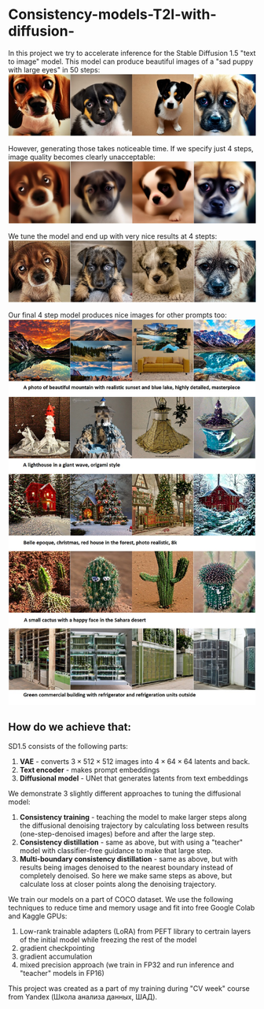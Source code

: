 # Consistency-models-T2I-with-diffusion-
In this project we try to accelerate inference for the Stable Diffusion 1.5 "text to image" model. This model can produce beautiful images of a "sad puppy with large eyes" in 50 steps: ![SD1.5 50 step sample](result_images/SD_50steps.jpg) 

However, generating those takes noticeable time. If we specify just 4 steps, image quality becomes clearly unacceptable: ![SD1.5 4 step sample](result_images/SD_4steps.jpg) 

We tune the model and end up with very nice results at 4 stepts: ![Multi-boundary consistensy distillation](result_images/MBCD.jpg)

Our final 4 step model produces nice images for other prompts too: ![Multi-boundary consistensy distillation samples for other prompts](result_images/MBCD_other_prompts.jpg) 

## How do we achieve that:
SD1.5 consists of the following parts:
1) **VAE** - converts $3{\times}512{\times}512$ images into $4{\times}64{\times}64$ latents and back.
2) **Text encoder** - makes prompt embeddings
3) **Diffusional model** - UNet that generates latents from text embeddings

We demonstrate 3 slightly different approaches to tuning the diffusional model:
1) **Consistency training** - teaching the model to make larger steps along the diffusional denoising trajectory by calculating loss between results (one-step-denoised images) before and after the large step.
2) **Consistency distillation** - same as above, but with using a "teacher" model with classifier-free guidance to make that large step.
3) **Multi-boundary consistency distillation** - same as above, but with results being images denoised to the nearest boundary instead of completely denoised. So here we make same steps as above, but calculate loss at closer points along the denoising trajectory.

We train our models on a part of COCO dataset. We use the following techniques to reduce time and memory usage and fit into free Google Colab and Kaggle GPUs:
1) Low-rank trainable adapters (LoRA) from PEFT library to certrain layers of the initial model while freezing the rest of the model
2) gradient checkpointing
3) gradient accumulation
4) mixed precision approach (we train in FP32 and run inference and "teacher" models in FP16)

This project was created as a part of my training during "CV week" course from Yandex (Школа анализа данных, ШАД).
